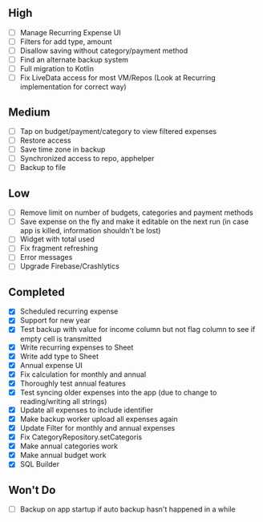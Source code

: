 ## High
- [ ] Manage Recurring Expense UI
- [ ] Filters for add type, amount
- [ ] Disallow saving without category/payment method
- [ ] Find an alternate backup system
- [ ] Full migration to Kotlin
- [ ] Fix LiveData access for most VM/Repos (Look at Recurring implementation for correct way)

## Medium
- [ ] Tap on budget/payment/category to view filtered expenses
- [ ] Restore access
- [ ] Save time zone in backup
- [ ] Synchronized access to repo, apphelper
- [ ] Backup to file

## Low
- [ ] Remove limit on number of budgets, categories and payment methods
- [ ] Save expense on the fly and make it editable on the next run (in case app is killed, information shouldn't be lost)
- [ ] Widget with total used
- [ ] Fix fragment refreshing
- [ ] Error messages
- [ ] Upgrade Firebase/Crashlytics

## Completed
- [x] Scheduled recurring expense
- [x] Support for new year
- [x] Test backup with value for income column but not flag column to see if empty cell is transmitted
- [x] Write recurring expenses to Sheet
- [x] Write add type to Sheet
- [x] Annual expense UI
- [x] Fix calculation for monthly and annual
- [x] Thoroughly test annual features
- [x] Test syncing older expenses into the app (due to change to reading/writing all strings)
- [x] Update all expenses to include identifier
- [x] Make backup worker upload all expenses again
- [x] Update Filter for monthly and annual expenses
- [x] Fix CategoryRepository.setCategoris
- [x] Make annual categories work
- [x] Make annual budget work
- [x] SQL Builder

## Won't Do
- [ ] Backup on app startup if auto backup hasn't happened in a while
